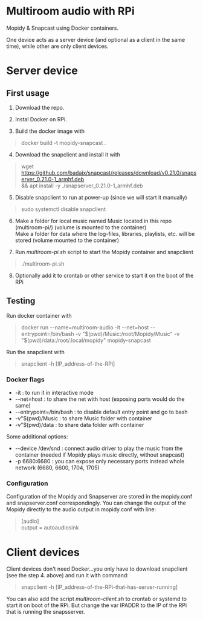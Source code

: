 # Multiroom audio with RPi

Mopidy & Snapcast using Docker containers.

One device acts as a server device (and optional as a client in the same time), while other are only client devices.

# Server device

## First usage

1. Download the repo.

2. Instal Docker on RPi.

3. Build the docker image with
> docker build -t mopidy-snapcast .

4. Download the snapclient and install it with
> wget https://github.com/badaix/snapcast/releases/download/v0.21.0/snapserver_0.21.0-1_armhf.deb \
	&& apt install -y ./snapserver_0.21.0-1_armhf.deb

5. Disable snapclient to run at power-up (since we will start it manually)
> sudo systemctl disable snapclient

6. Make a folder for local music named Music located in this repo (multiroom-pi/) (volume is mounted to the container) \
Make a folder for data where the log-files, libraries, playlists, etc. will be stored (volume mounted to the container)

7. Run *multiroom-pi.sh* script to start the Mopidy container and snapclient
> ./multiroom-pi.sh

8. Optionally add it to crontab or other service to start it on the boot of the RPi

## Testing

Run docker container with
> docker run --name=multiroom-audio -it --net=host --entrypoint=/bin/bash -v "$(pwd)/Music:/root/Mopidy/Music" -v "$(pwd)/data:/root/.local/mopidy" mopidy-snapcast

Run the snapclient with
> snapclient -h [IP_address-of-the-RPi]

### Docker flags

* -it : to run it in interactive mode
* --net=host : to share the net with host (exposing ports would do the same)
* --entrypoint=/bin/bash : to disable default entry point and go to bash
* -v"$(pwd)/Music : to share Music folder with container
* -v"$(pwd)/data : to share data folder with container

Some additional options:

* --device /dev/snd : connect audio driver to play the music from the container (needed if Mopidy plays music directly, without snapcast)
* -p 6680:6680 : you can expose only necessary ports instead whole network (6680, 6600, 1704, 1705)

### Configuration

Configuration of the Mopidy and Snapserver are stored in the mopidy.conf and snapserver.conf correspondingly.
You can change the output of the Mopidy directly to the audio output in mopidy.conf with line:
> [audio] \
> output = autoaudiosink

# Client devices

Client devices don't need Docker...you only have to download snapclient (see the step 4. above) and run it with command:
> snapclient -h [IP_address-of-the-RPi-that-has-server-running]

You can also add the script *multiroom-client.sh* to crontab or systemd to start it on boot of the RPi. But change the var IPADDR to the IP of the RPi that is running the snapsserver.
